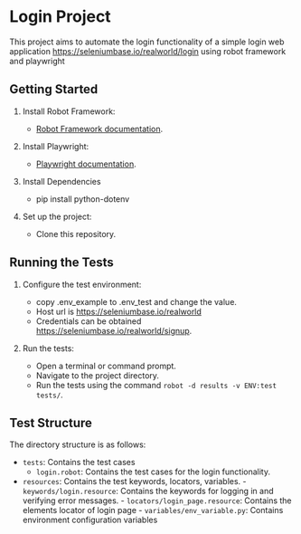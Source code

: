 # Login Project

This project aims to automate the login functionality of a simple login web application https://seleniumbase.io/realworld/login
using robot framework and playwright

## Getting Started

1. Install Robot Framework:
   - [Robot Framework documentation](https://robotframework.org/robotframework/latest/RobotFrameworkUserGuide.html#installation-instructions).

2. Install Playwright:
   - [Playwright documentation](https://playwright.dev/python/docs/intro#installation).
3. Install Dependencies
   -  pip install python-dotenv

3. Set up the project:
   - Clone this repository.

## Running the Tests

1. Configure the test environment:
   - copy .env_example to .env_test and change the value.
   - Host url is https://seleniumbase.io/realworld
   - Credentials can be obtained https://seleniumbase.io/realworld/signup.

2. Run the tests:
   - Open a terminal or command prompt.
   - Navigate to the project directory.
   - Run the tests using the command `robot -d results -v ENV:test  tests/`.

## Test Structure

The directory structure is as follows:

- `tests`: Contains the test cases
    - `login.robot`: Contains the test cases for the login functionality.
- `resources`: Contains the test keywords, locators, variables.
      - `keywords/login.resource`: Contains the keywords for logging in and verifying error messages.
      - `locators/login_page.resource`: Contains the elements locator of login page
      - `variables/env_variable.py`: Contains environment configuration variables

